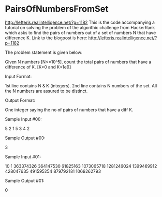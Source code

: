 PairsOfNumbersFromSet
=====================

http://lefteris.realintelligence.net/?p=1182
This is the code accompanying a tutorial on solving the problem of the algorithic challenge from HackerRank which asks to find
the pairs of numbers out of a set of numbers N that have difference K. Link to the blogpost is here:
http://lefteris.realintelligence.net/?p=1182

The problem statement is given below:

Given N numbers [N<=10^5], count the total pairs of numbers that have a difference of K. [K>0 and K<1e9]

Input Format:

1st line contains N & K (integers).
2nd line contains N numbers of the set. All the N numbers are assured to be distinct.

Output Format:

One integer saying the no of pairs of numbers that have a diff K.

Sample Input #00:

5 2
1 5 3 4 2

Sample Output #00:

3

Sample Input #01:

10 1
363374326 364147530 61825163 1073065718 1281246024 1399469912 428047635 491595254 879792181 1069262793 

Sample Output #01:

0